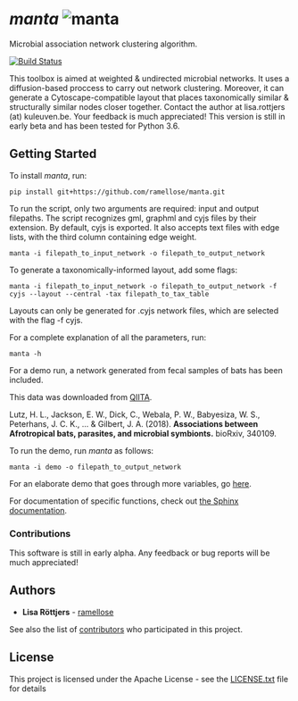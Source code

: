 # _manta_ ![manta](https://github.com/ramellose/manta/blob/master/manta.png)

Microbial association network clustering algorithm.

[![Build Status](https://travis-ci.com/ramellose/manta.svg?token=9mhqeTh13MErxyrk5zR8&branch=master)](https://travis-ci.com/ramellose/manta)

This toolbox is aimed at weighted & undirected microbial networks. It uses a diffusion-based proccess to carry out network clustering.
Moreover, it can generate a Cytoscape-compatible layout that places taxonomically similar & structurally similar nodes closer together.
Contact the author at lisa.rottjers (at) kuleuven.be. Your feedback is much appreciated!
This version is still in early beta and has been tested for Python 3.6.

## Getting Started

To install _manta_, run:
```
pip install git+https://github.com/ramellose/manta.git
```

To run the script, only two arguments are required: input and output filepaths.
The script recognizes gml, graphml and cyjs files by their extension. By default, cyjs is exported.
It also accepts text files with edge lists, with the third column containing edge weight.
```
manta -i filepath_to_input_network -o filepath_to_output_network
```

To generate a taxonomically-informed layout, add some flags:
```
manta -i filepath_to_input_network -o filepath_to_output_network -f cyjs --layout --central -tax filepath_to_tax_table
```

Layouts can only be generated for .cyjs network files, which are selected with the flag -f cyjs.

For a complete explanation of all the parameters, run:
```
manta -h
```

For a demo run, a network generated from fecal samples of bats has been included.

This data was downloaded from [QIITA](https://qiita.ucsd.edu/study/description/11815).

Lutz, H. L., Jackson, E. W., Dick, C., Webala, P. W., Babyesiza, W. S., Peterhans, J. C. K., ... & Gilbert, J. A. (2018). __Associations between Afrotropical bats, parasites, and microbial symbionts.__ bioRxiv, 340109.

To run the demo, run _manta_ as follows:
```
manta -i demo -o filepath_to_output_network
```

For an elaborate demo that goes through more variables, go [here](https://ramellose.github.io/networktutorials/demo.html).

For documentation of specific functions, check out [the Sphinx documentation](https://ramellose.github.io/manta/index.html).


### Contributions

This software is still in early alpha. Any feedback or bug reports will be much appreciated!

## Authors

* **Lisa Röttjers** - [ramellose](https://github.com/ramellose)

See also the list of [contributors](https://github.com/ramellose/manta/contributors) who participated in this project.

## License

This project is licensed under the Apache License - see the [LICENSE.txt](LICENSE.txt) file for details


